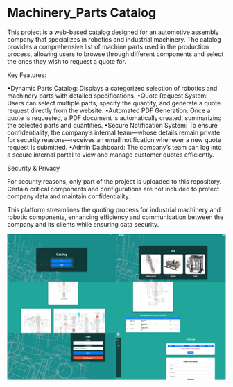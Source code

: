 # Machinery_Parts Catalog
This project is a web-based catalog designed for an automotive assembly company that specializes in robotics and industrial machinery. The catalog provides a comprehensive list of machine parts used in the production process, allowing users to browse through different components and select the ones they wish to request a quote for.

Key Features:

•Dynamic Parts Catalog: Displays a categorized selection of robotics and machinery parts with detailed specifications.
•Quote Request System: Users can select multiple parts, specify the quantity, and generate a quote request directly from the website.
•Automated PDF Generation: Once a quote is requested, a PDF document is automatically created, summarizing the selected parts and quantities.
•Secure Notification System: To ensure confidentiality, the company’s internal team—whose details remain private for security reasons—receives an email notification whenever a new quote request is submitted.
•Admin Dashboard: The company’s team can log into a secure internal portal to view and manage customer quotes efficiently.

Security & Privacy

For security reasons, only part of the project is uploaded to this repository. Certain critical components and configurations are not included to protect company data and maintain confidentiality.

This platform streamlines the quoting process for industrial machinery and robotic components, enhancing efficiency and communication between the company and its clients while ensuring data security.

![Banner](https://github.com/nataliacancinogarcia/Machinery_Parts/blob/main/Catalog.png) <!-- Optional banner image -->

